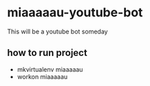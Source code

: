 # miaaaaau-youtube-bot
This will be a youtube bot someday

## how to run project
- mkvirtualenv miaaaaau
- workon miaaaaau